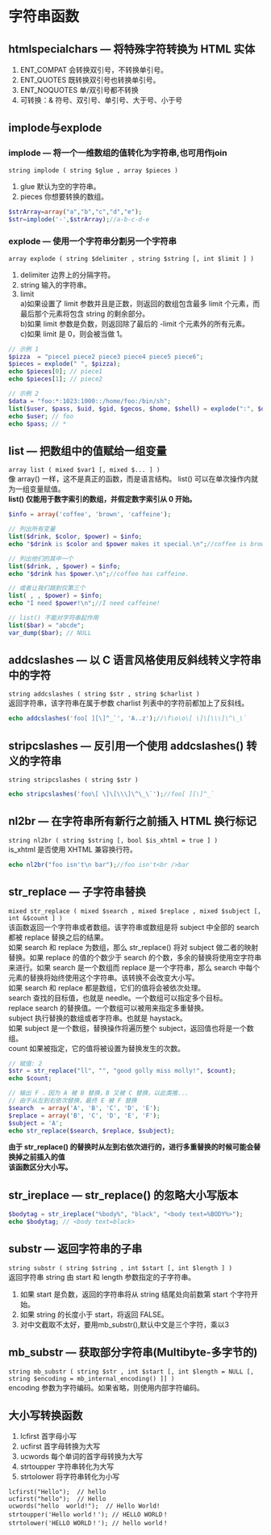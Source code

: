 # 字符串函数
## htmlspecialchars — 将特殊字符转换为 HTML 实体
1. ENT_COMPAT  会转换双引号，不转换单引号。
2. ENT_QUOTES  既转换双引号也转换单引号。
3. ENT_NOQUOTES    单/双引号都不转换
4. 可转换：& 符号、双引号、单引号、大于号、小于号

## implode与explode
### implode — 将一个一维数组的值转化为字符串,也可用作join  
`string implode ( string $glue , array $pieces )`    

1. glue 默认为空的字符串。
2. pieces 你想要转换的数组。

```php
$strArray=array("a","b","c","d","e");
$str=implode('-',$strArray);//a-b-c-d-e
```
### explode — 使用一个字符串分割另一个字符串  

`array explode ( string $delimiter , string $string [, int $limit ] )`

1. delimiter 边界上的分隔字符。
2. string 输入的字符串。
3. limit   
    a)如果设置了 limit 参数并且是正数，则返回的数组包含最多 limit 个元素，而最后那个元素将包含 string 的剩余部分。  
    b)如果 limit 参数是负数，则返回除了最后的 -limit 个元素外的所有元素。  
    c)如果 limit 是 0，则会被当做 1。  

```php
// 示例 1
$pizza  = "piece1 piece2 piece3 piece4 piece5 piece6";
$pieces = explode(" ", $pizza);
echo $pieces[0]; // piece1
echo $pieces[1]; // piece2

// 示例 2
$data = "foo:*:1023:1000::/home/foo:/bin/sh";
list($user, $pass, $uid, $gid, $gecos, $home, $shell) = explode(":", $data);
echo $user; // foo
echo $pass; // *
```

## list — 把数组中的值赋给一组变量
`array list ( mixed $var1 [, mixed $... ] )`  
像 array() 一样，这不是真正的函数，而是语言结构。 list() 可以在单次操作内就为一组变量赋值。  
__list() 仅能用于数字索引的数组，并假定数字索引从 0 开始。__
```php
$info = array('coffee', 'brown', 'caffeine');

// 列出所有变量
list($drink, $color, $power) = $info;
echo "$drink is $color and $power makes it special.\n";//coffee is brown and caffeine makes it special.

// 列出他们的其中一个
list($drink, , $power) = $info;
echo "$drink has $power.\n";//coffee has caffeine.

// 或者让我们跳到仅第三个
list( , , $power) = $info;
echo "I need $power!\n";//I need caffeine!

// list() 不能对字符串起作用
list($bar) = "abcde";
var_dump($bar); // NULL
```

## addcslashes — 以 C 语言风格使用反斜线转义字符串中的字符
`string addcslashes ( string $str , string $charlist )`  
返回字符串，该字符串在属于参数 charlist 列表中的字符前都加上了反斜线。
```php
echo addcslashes('foo[ ][\]^_`', 'A..z');//\f\o\o\[ \]\[\\\]\^\_\`
```
## stripcslashes — 反引用一个使用 addcslashes() 转义的字符串
`string stripcslashes ( string $str )`  
```php
echo stripcslashes('foo\[ \]\[\\\]\^\_\`');//foo[ ][\]^_`
```

## nl2br — 在字符串所有新行之前插入 HTML 换行标记
`string nl2br ( string $string [, bool $is_xhtml = true ] )`  
is_xhtml 是否使用 XHTML 兼容换行符。  
```php
echo nl2br("foo isn't\n bar");//foo isn't<br />bar
```

## str_replace — 子字符串替换
`mixed str_replace ( mixed $search , mixed $replace , mixed $subject [, int &$count ] )`  
该函数返回一个字符串或者数组。该字符串或数组是将 subject 中全部的 search 都被 replace 替换之后的结果。  
如果 search 和 replace 为数组，那么 str_replace() 将对 subject 做二者的映射替换。如果 replace 的值的个数少于 search 的个数，多余的替换将使用空字符串来进行。如果 search 是一个数组而 replace 是一个字符串，那么 search 中每个元素的替换将始终使用这个字符串。该转换不会改变大小写。  
如果 search 和 replace 都是数组，它们的值将会被依次处理。  
search 查找的目标值，也就是 needle。一个数组可以指定多个目标。  
replace search 的替换值。一个数组可以被用来指定多重替换。  
subject  执行替换的数组或者字符串。也就是 haystack。  
如果 subject 是一个数组，替换操作将遍历整个 subject，返回值也将是一个数组。  
count 如果被指定，它的值将被设置为替换发生的次数。  
```php
// 赋值: 2
$str = str_replace("ll", "", "good golly miss molly!", $count);
echo $count;

// 输出 F ，因为 A 被 B 替换，B 又被 C 替换，以此类推...
// 由于从左到右依次替换，最终 E 被 F 替换
$search  = array('A', 'B', 'C', 'D', 'E');
$replace = array('B', 'C', 'D', 'E', 'F');
$subject = 'A';
echo str_replace($search, $replace, $subject);
```
__由于 str_replace() 的替换时从左到右依次进行的，进行多重替换的时候可能会替换掉之前插入的值__  
__该函数区分大小写。__

## str_ireplace — str_replace() 的忽略大小写版本
```php
$bodytag = str_ireplace("%body%", "black", "<body text=%BODY%>");
echo $bodytag; // <body text=black>
```

## substr — 返回字符串的子串
`string substr ( string $string , int $start [, int $length ] )`  
返回字符串 string 由 start 和 length 参数指定的子字符串。  

1. 如果 start 是负数，返回的字符串将从 string 结尾处向前数第 start 个字符开始。
2. 如果 string 的长度小于 start，将返回 FALSE。
3. 对中文截取不太好，要用mb_substr(),默认中文是三个字符，乘以3

## mb_substr — 获取部分字符串(Multibyte-多字节的)
`string mb_substr ( string $str , int $start [, int $length = NULL [, string $encoding = mb_internal_encoding() ]] )`  
encoding 参数为字符编码。如果省略，则使用内部字符编码。  


## 大小写转换函数
1. lcfirst 首字母小写
2. ucfirst 首字母转换为大写
3. ucwords 每个单词的首字母转换为大写
4. strtoupper 字符串转化为大写
5. strtolower 将字符串转化为小写
```
lcfirst("Hello");  // hello
ucfirst("hello");  // Hello
ucwords("hello  world!");  // Hello World!
strtoupper('Hello world！'); // HELLO WORLD！
strtolower('HELLO WORLD！'); // hello world！
```
